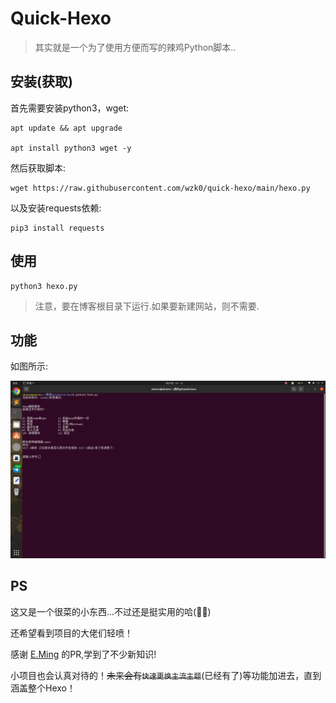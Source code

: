 # Quick-Hexo

> 其实就是一个为了使用方便而写的辣鸡Python脚本..

## 安装(获取)

首先需要安装python3，wget:

```
apt update && apt upgrade

apt install python3 wget -y
```
然后获取脚本:

```
wget https://raw.githubusercontent.com/wzk0/quick-hexo/main/hexo.py
```
以及安装requests依赖:

```
pip3 install requests
```

## 使用

```
python3 hexo.py
```

> 注意，要在博客根目录下运行.如果要新建网站，则不需要.

## 功能

如图所示:

![图](https://raw.githubusercontent.com/wzk0/photo/main/2022-01-24%2010-12-51%20%E7%9A%84%E5%B1%8F%E5%B9%95%E6%88%AA%E5%9B%BE.png)

## PS

这又是一个很菜的小东西...不过还是挺实用的哈(🌚🌝)

还希望看到项目的大佬们轻喷！

感谢 [E.Ming](https://github.com/huoyiming) 的PR,学到了不少新知识!

小项目也会认真对待的！<del>未来会有`快速更换主流主题`</del>(已经有了)等功能加进去，直到涵盖整个Hexo！

